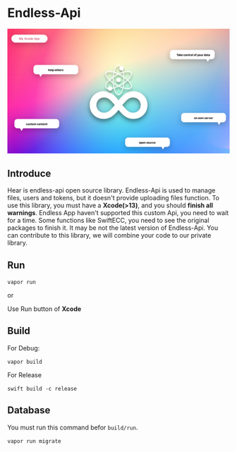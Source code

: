 # Endless-Api

![](Endless-Api-OP.png)

## Introduce
Hear is endless-api open source library.
Endless-Api is used to manage files, users and tokens, but it doesn't provide uploading files function.
To use this library, you must have a **Xcode(>13)**, and you should **finish all warnings**.
Endless App haven't supported this custom Api, you need to wait for a time.
Some functions like SwiftECC, you need to see the original packages to finish it.
It may be not the latest version of Endless-Api.
You can contribute to this library, we will combine your code to our private library.

## Run

```
vapor run
```

or

Use Run button of **Xcode**

## Build

For Debug:
```
vapor build
```

For Release
```
swift build -c release
```

## Database

You must run this command befor `build/run`.

```
vapor run migrate
```
